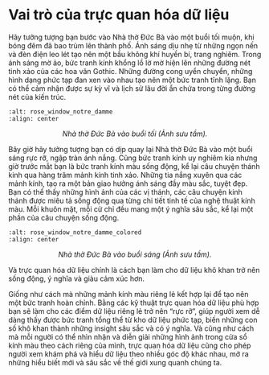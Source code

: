 # Vai trò của trực quan hóa dữ liệu


Hãy tưởng tượng bạn bước vào Nhà thờ Đức Bà vào một buổi tối muộn, khi bóng đêm đã bao trùm lên thành phố. Ánh sáng dịu nhẹ từ những ngọn nến và đèn điện leo lét tạo nên một bầu không khí huyền bí, trang nghiêm. Trong ánh sáng mờ ảo, bức tranh kính khổng lồ lờ mờ hiện lên những đường nét tinh xảo của các hoa văn Gothic. Những đường cong uyển chuyển, những hình dạng phức tạp đan xen vào nhau tạo nên một bức tranh tĩnh lặng. Bạn có thể cảm nhận được sự kỳ vĩ và lịch sử lâu đời ẩn chứa trong từng đường nét của kiến trúc.
```{image} images/rose_window_notre_damme.png
:alt: rose_window_notre_damme
:align: center
```
*<center>Nhà thờ Đức Bà vào buổi tối (Ảnh sưu tầm).</center>*

Bây giờ hãy tưởng tượng bạn có dịp quay lại Nhà thờ Đức Bà vào một buổi sáng rực rỡ, ngập tràn ánh nắng. Cũng bức tranh kính uy nghiêm kia nhưng giờ trước mắt bạn là bức tranh kính màu sống động, kể lại câu chuyện thánh kinh qua hàng trăm mảnh kính tinh xảo. Những tia nắng xuyên qua các mảnh kính, tạo ra một bản giao hưởng ánh sáng đầy màu sắc, tuyệt đẹp. Bạn có thể thấy những hình ảnh của các vị thánh, các câu chuyện kinh thánh được miêu tả sống động qua từng chi tiết tinh tế của nghệ thuật kính màu. Mỗi khuôn mặt, mỗi cử chỉ đều mang một ý nghĩa sâu sắc, kể lại một phần của câu chuyện sống động.
```{image} images/rose_window_notre_damme_colored.png
:alt: rose_window_notre_damme_colored
:align: center
```
*<center>Nhà thờ Đức Bà vào buổi sáng (Ảnh sưu tầm).</center>*

Và trực quan hóa dữ liệu chính là cách bạn làm cho dữ liệu khô khan trở nên sống động, ý nghĩa và giàu cảm xúc hơn. 

Giống như cách mà những mảnh kính màu riêng lẻ kết hợp lại để tạo nên một bức tranh hoàn chỉnh. Bằng các kỹ thuật trực quan hóa dữ liệu phù hợp bạn sẽ làm cho các điểm dữ liệu riêng lẻ trở nên “rực rỡ”,  giúp người xem dễ dàng thấy được bức tranh tổng thể từ kho dữ liệu phức tạp, biến những con số khô khan thành những insight sâu sắc và có ý nghĩa. Và cũng như cách mà mỗi người có thể nhìn nhận và diễn giải những hình ảnh trong cửa sổ kính màu theo cách riêng của mình, trực quan hóa dữ liệu cũng cho phép người xem khám phá và hiểu dữ liệu theo nhiều góc độ khác nhau, mở ra những hiểu biết mới và sâu sắc về thế giới xung quanh chúng ta.




